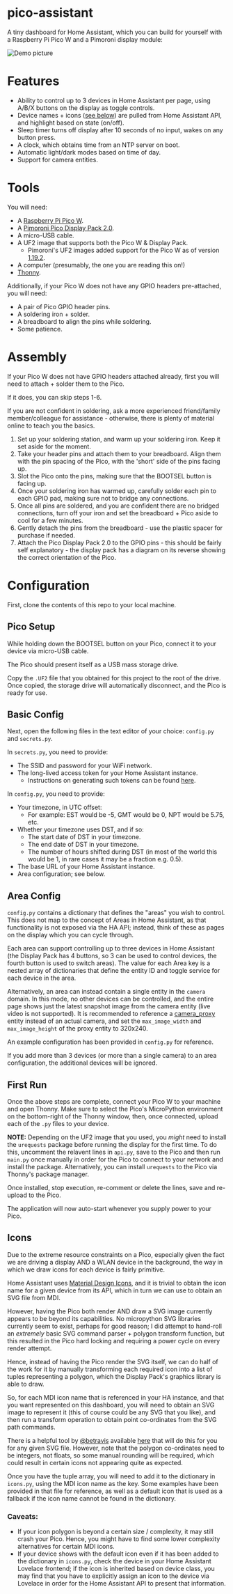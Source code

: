 # pico-assistant
A tiny dashboard for Home Assistant, which you can build for yourself with a Raspberry Pi Pico W and a Pimoroni display module:

![Demo picture](docs/demo.jpg)

# Features

* Ability to control up to 3 devices in Home Assistant per page, using A/B/X buttons on the display as toggle controls.
* Device names + icons ([see below](#Icons)) are pulled from Home Assistant API, and highlight based on state (on/off).
* Sleep timer turns off display after 10 seconds of no input, wakes on any button press.
* A clock, which obtains time from an NTP server on boot.
* Automatic light/dark modes based on time of day.
* Support for camera entities.

# Tools

You will need:

* A [Raspberry Pi Pico W](https://www.raspberrypi.com/news/raspberry-pi-pico-w-your-6-iot-platform/).
* A [Pimoroni Pico Display Pack 2.0](https://shop.pimoroni.com/products/pico-display-pack-2-0?variant=39374122582099).
* A micro-USB cable.
* A UF2 image that supports both the Pico W & Display Pack.
  * Pimoroni's UF2 images added support for the Pico W as of version [1.19.2](https://github.com/pimoroni/pimoroni-pico/releases/tag/v1.19.2).
* A computer (presumably, the one you are reading this on!)
* [Thonny](https://thonny.org/).

Additionally, if your Pico W does not have any GPIO headers pre-attached, you will need:

* A pair of Pico GPIO header pins.
* A soldering iron + solder.
* A breadboard to align the pins while soldering.
* Some patience.

# Assembly

If your Pico W does not have GPIO headers attached already, first you will need to attach + solder them to the Pico. 

If it does, you can skip steps 1-6.

If you are not confident in soldering, ask a more experienced friend/family member/colleague for assistance - otherwise, there is plenty of material online to teach you the basics.

1) Set up your soldering station, and warm up your soldering iron. Keep it set aside for the moment.
2) Take your header pins and attach them to your breadboard. Align them with the pin spacing of the Pico, with the 'short' side of the pins facing up.
3) Slot the Pico onto the pins, making sure that the BOOTSEL button is facing up.
4) Once your soldering iron has warmed up, carefully solder each pin to each GPIO pad, making sure not to bridge any connections.
5) Once all pins are soldered, and you are confident there are no bridged connections, turn off your iron and set the breadboard + Pico aside to cool for a few minutes.
6) Gently detach the pins from the breadboard - use the plastic spacer for purchase if needed.
7) Attach the Pico Display Pack 2.0 to the GPIO pins - this should be fairly self explanatory - the display pack has a diagram on its reverse showing the correct orientation of the Pico.

# Configuration

First, clone the contents of this repo to your local machine.

## Pico Setup

While holding down the BOOTSEL button on your Pico, connect it to your device via micro-USB cable.

The Pico should present itself as a USB mass storage drive.

Copy the `.UF2` file that you obtained for this project to the root of the drive. Once copied, the storage drive will automatically disconnect, and the Pico is ready for use.

## Basic Config

Next, open the following files in the text editor of your choice: `config.py` and `secrets.py`.

In `secrets.py`, you need to provide:

* The SSID and password for your WiFi network.
* The long-lived access token for your Home Assistant instance. 
  * Instructions on generating such tokens can be found [here](https://developers.home-assistant.io/docs/auth_api/#long-lived-access-token).

In `config.py`, you need to provide:

* Your timezone, in UTC offset:
  * For example: EST would be -5, GMT would be 0, NPT would be 5.75, etc.
* Whether your timezone uses DST, and if so:
  * The start date of DST in your timezone.
  * The end date of DST in your timezone.
  * The number of hours shifted during DST (in most of the world this would be 1, in rare cases it may be a fraction e.g. 0.5).
* The base URL of your Home Assistant instance.
* Area configuration; see below.

## Area Config

`config.py` contains a dictionary that defines the "areas" you wish to control. This does not map to the concept of Areas in Home Assistant, as that functionality is not exposed via the HA API; instead, think of these as pages on the display which you can cycle through.

Each area can support controlling up to three devices in Home Assistant (the Display Pack has 4 buttons, so 3 can be used to control devices, the fourth button is used to switch areas). The value for each Area key is a nested array of dictionaries that define the entity ID and toggle service for each device in the area. 

Alternatively, an area can instead contain a single entity in the `camera` domain. In this mode, no other devices can be controlled, and the entire page shows just the latest snapshot image from the camera entity (live video is not supported). It is recommended to reference a [camera_proxy](https://www.home-assistant.io/integrations/proxy/) entity instead of an actual camera, and set the `max_image_width` and `max_image_height` of the proxy entity to 320x240.

An example configuration has been provided in `config.py` for reference.

If you add more than 3 devices (or more than a single camera) to an area configuration, the additional devices will be ignored.

## First Run

Once the above steps are complete, connect your Pico W to your machine and open Thonny. Make sure to select the Pico's MicroPython environment on the bottom-right of the Thonny window, then, once connected, upload each of the `.py` files to your device.

**NOTE:** Depending on the UF2 image that you used, you *might* need to install the `urequests` package before running the display for the first time. To do this, uncomment the relavent lines in `api.py`, save to the Pico and then run `main.py` once manually in order for the Pico to connect to your network and install the package. Alternatively, you can install `urequests` to the Pico via Thonny's package manager.

Once installed, stop execution, re-comment or delete the lines, save and re-upload to the Pico.

The application will now auto-start whenever you supply power to your Pico.

## Icons

Due to the extreme resource constraints on a Pico, especially given the fact we are driving a display AND a WLAN device in the background, the way in which we draw icons for each device is fairly primitive.

Home Assistant uses [Material Design Icons](https://materialdesignicons.com/), and it is trivial to obtain the icon name for a given device from its API, which in turn we can use to obtain an SVG file from MDI. 

However, having the Pico both render AND draw a SVG image currently appears to be beyond its capabilities. No micropython SVG libraries currently seem to exist, perhaps for good reason; I did attempt to hand-roll an *extremely* basic SVG command parser + polygon transform function, but this resulted in the Pico hard locking and requiring a power cycle on every render attempt.

Hence, instead of having the Pico render the SVG itself, we can do half of the work for it by manually transforming each required icon into a list of tuples representing a polygon, which the Display Pack's graphics library is able to draw.

So, for each MDI icon name that is referenced in your HA instance, and that you want represented on this dashboard, you will need to obtain an SVG image to represent it (this of course could be any SVG that you like), and then run a transform operation to obtain point co-ordinates from the SVG path commands.

There is a helpful tool by [@betravis](https://betravis.github.io/) available [here](https://betravis.github.io/shape-tools/path-to-polygon/) that will do this for you for any given SVG file. However, note that the polygon co-ordinates need to be integers, not floats, so some manual rounding will be required, which could result in certain icons not appearing quite as expected.

Once you have the tuple array, you will need to add it to the dictionary in `icons.py`, using the MDI icon name as the key. Some examples have been provided in that file for reference, as well as a default icon that is used as a fallback if the icon name cannot be found in the dictionary.

### Caveats:
 * If your icon polygon is beyond a certain size / complexity, it may still crash your Pico. Hence, you might have to find some lower complexity alternatives for certain MDI icons.
 * If your device shows with the default icon even if it has been added to the dictionary in `icons.py`, check the device in your Home Assistant Lovelace frontend; if the icon is inherited based on device class, you may find that you have to explicitly assign an icon to the device via Lovelace in order for the Home Assistant API to present that information.

